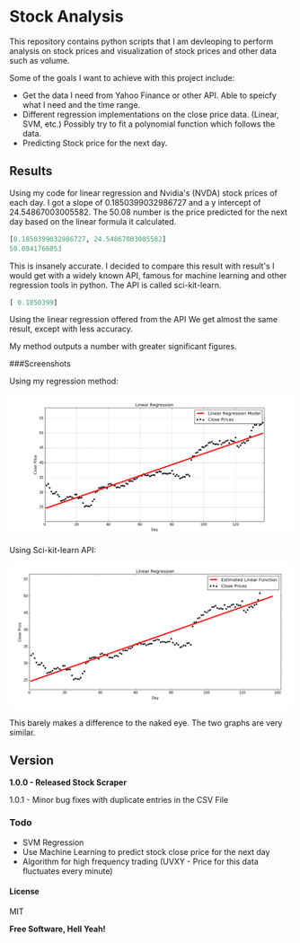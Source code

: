 # Stock Analysis

This repository contains python scripts that I am devleoping to perform analysis on stock prices and visualization of stock prices and other data such as volume.  

Some of the goals I want to achieve with this project include: 
  - Get the data I need from Yahoo Finance or other API. Able to speicfy what I need and the time range. 
  - Different regression implementations on the close price data. (Linear, SVM, etc.) Possibly try to fit a polynomial function which follows the data.  
  - Predicting Stock price for the next day. 

## Results

Using my code for linear regression and Nvidia's (NVDA) stock prices of each day. I got a slope of 0.1850399032986727 and a y intercept of 24.54867003005582. The 50.08 number is the price predicted for the next day based on the linear formula it calculated.

```python
[0.1850399032986727, 24.54867003005582]
50.0841766853
```

This is insanely accurate. I decided to compare this result with result's I would get with a widely known API, famous for machine learning and other regression tools in python. The API is called sci-kit-learn.  

```python
[ 0.1850399]
```

Using the linear regression offered from the API We get almost the same result, except with less accuracy.  

My method outputs a number with greater significant figures. 

###Screenshots

Using my regression method: 

![Linear Regression performed on NVDA Stock dat from January 2016](/Regression/NVDA2016.png)

Using Sci-kit-learn API:

![Linear Regression performed on NVDA Stock dat from January 2016](/Regression/NVDA_2016.png)

This barely makes a difference to the naked eye. The two graphs are very similar. 

## Version

**1.0.0 - Released Stock Scraper**

1.0.1 - Minor bug fixes with duplicate entries in the CSV File


### Todo

- SVM Regression
- Use Machine Learning to predict stock close price for the next day
- Algorithm for high frequency trading (UVXY - Price for this data fluctuates every minute)  


#### License


MIT

**Free Software, Hell Yeah!**

